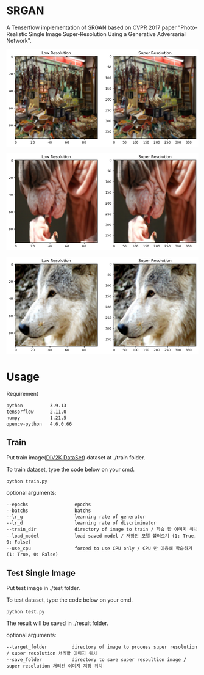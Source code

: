 # SRGAN

A Tenserflow implementation of SRGAN based on CVPR 2017 paper "Photo-Realistic Single Image Super-Resolution Using a Generative Adversarial Network".

![Result_1](./result_1.png)

![Result_2](./result_2.png)

![Result_3](./result_3.png)

# Usage

Requirement

    python          3.9.13
    tensorflow      2.11.0
    numpy           1.21.5
    opencv-python   4.6.0.66

## Train 

Put train image([DIV2K DataSet](https://www.kaggle.com/datasets/joe1995/div2k-dataset)) dataset at ./train folder.

To train dataset, type the code below on your cmd.

    python train.py

optional arguments:

    --epochs                 epochs
    --batchs                 batchs
    --lr_g                   learning rate of generator
    --lr_d                   learning rate of discriminator
    --train_dir              directory of image to train / 학습 할 이미지 위치
    --load_model             load saved model / 저장된 모델 불러오기 (1: True, 0: False)
    --use_cpu                forced to use CPU only / CPU 만 이용해 학습하기 (1: True, 0: False)

## Test Single Image

Put test image in ./test folder.

To test dataset, type the code below on your cmd.

    python test.py

The result will be saved in ./result folder.

optional arguments:

    --target_folder         directory of image to process super resolution / super resolution 처리할 이미지 위치
    --save_folder           directory to save super resoultion image / super resolution 처리된 이미지 저장 위치
